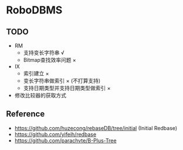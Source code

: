 # RoboDBMS
## TODO
 - RM
    - 支持变长字符串 √
    - Bitmap查找效率问题 ×
 - IX
    - 索引建立 ×
    - 变长字符串做索引 × (不打算支持)
    - 支持日期类型并支持日期类型做索引 ×
 - 修改比较器的获取方式
## Reference
 - https://github.com/huzecong/rebaseDB/tree/initial (Initial Redbase)
 - https://github.com/yifeih/redbase
 - https://github.com/parachvte/B-Plus-Tree
 
